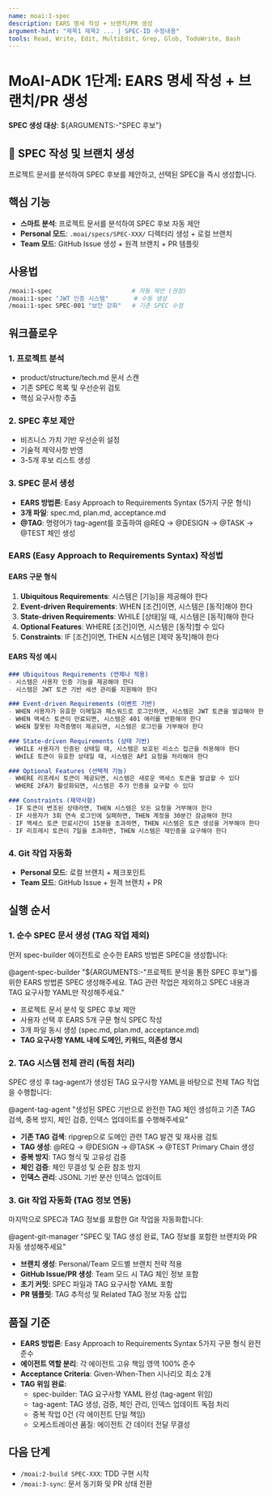 ```yaml
---
name: moai:1-spec
description: EARS 명세 작성 + 브랜치/PR 생성
argument-hint: "제목1 제목2 ... | SPEC-ID 수정내용"
tools: Read, Write, Edit, MultiEdit, Grep, Glob, TodoWrite, Bash
---
```


# MoAI-ADK 1단계: EARS 명세 작성 + 브랜치/PR 생성

**SPEC 생성 대상**: ${ARGUMENTS:-"SPEC 후보"}

## 🚀 SPEC 작성 및 브랜치 생성

프로젝트 문서를 분석하여 SPEC 후보를 제안하고, 선택된 SPEC을 즉시 생성합니다.

## 핵심 기능

- **스마트 분석**: 프로젝트 문서를 분석하여 SPEC 후보 자동 제안
- **Personal 모드**: `.moai/specs/SPEC-XXX/` 디렉터리 생성 + 로컬 브랜치
- **Team 모드**: GitHub Issue 생성 + 원격 브랜치 + PR 템플릿

## 사용법

```bash
/moai:1-spec                      # 자동 제안 (권장)
/moai:1-spec "JWT 인증 시스템"       # 수동 생성
/moai:1-spec SPEC-001 "보안 강화"   # 기존 SPEC 수정
```

## 워크플로우

### 1. 프로젝트 분석
- product/structure/tech.md 문서 스캔
- 기존 SPEC 목록 및 우선순위 검토
- 핵심 요구사항 추출

### 2. SPEC 후보 제안
- 비즈니스 가치 기반 우선순위 설정
- 기술적 제약사항 반영
- 3-5개 후보 리스트 생성

### 3. SPEC 문서 생성
- **EARS 방법론**: Easy Approach to Requirements Syntax (5가지 구문 형식)
- **3개 파일**: spec.md, plan.md, acceptance.md
- **@TAG**: 명령어가 tag-agent를 호출하여 @REQ → @DESIGN → @TASK → @TEST 체인 생성

### EARS (Easy Approach to Requirements Syntax) 작성법

#### EARS 구문 형식
1. **Ubiquitous Requirements**: 시스템은 [기능]을 제공해야 한다
2. **Event-driven Requirements**: WHEN [조건]이면, 시스템은 [동작]해야 한다
3. **State-driven Requirements**: WHILE [상태]일 때, 시스템은 [동작]해야 한다
4. **Optional Features**: WHERE [조건]이면, 시스템은 [동작]할 수 있다
5. **Constraints**: IF [조건]이면, THEN 시스템은 [제약 동작]해야 한다

#### EARS 작성 예시
```markdown
### Ubiquitous Requirements (언제나 적용)
- 시스템은 사용자 인증 기능을 제공해야 한다
- 시스템은 JWT 토큰 기반 세션 관리를 지원해야 한다

### Event-driven Requirements (이벤트 기반)
- WHEN 사용자가 유효한 이메일과 패스워드로 로그인하면, 시스템은 JWT 토큰을 발급해야 한다
- WHEN 액세스 토큰이 만료되면, 시스템은 401 에러를 반환해야 한다
- WHEN 잘못된 자격증명이 제공되면, 시스템은 로그인을 거부해야 한다

### State-driven Requirements (상태 기반)
- WHILE 사용자가 인증된 상태일 때, 시스템은 보호된 리소스 접근을 허용해야 한다
- WHILE 토큰이 유효한 상태일 때, 시스템은 API 요청을 처리해야 한다

### Optional Features (선택적 기능)
- WHERE 리프레시 토큰이 제공되면, 시스템은 새로운 액세스 토큰을 발급할 수 있다
- WHERE 2FA가 활성화되면, 시스템은 추가 인증을 요구할 수 있다

### Constraints (제약사항)
- IF 토큰이 변조된 상태라면, THEN 시스템은 모든 요청을 거부해야 한다
- IF 사용자가 3회 연속 로그인에 실패하면, THEN 계정을 30분간 잠금해야 한다
- IF 액세스 토큰 만료시간이 15분을 초과하면, THEN 시스템은 토큰 생성을 거부해야 한다
- IF 리프레시 토큰이 7일을 초과하면, THEN 시스템은 재인증을 요구해야 한다
```

### 4. Git 작업 자동화
- **Personal 모드**: 로컬 브랜치 + 체크포인트
- **Team 모드**: GitHub Issue + 원격 브랜치 + PR

## 실행 순서

### 1. 순수 SPEC 문서 생성 (TAG 작업 제외)

먼저 spec-builder 에이전트로 순수한 EARS 방법론 SPEC을 생성합니다:

@agent-spec-builder "${ARGUMENTS:-"프로젝트 분석을 통한 SPEC 후보"}를 위한 EARS 방법론 SPEC 생성해주세요. TAG 관련 작업은 제외하고 SPEC 내용과 TAG 요구사항 YAML만 작성해주세요."

- 프로젝트 문서 분석 및 SPEC 후보 제안
- 사용자 선택 후 EARS 5개 구문 형식 SPEC 작성
- 3개 파일 동시 생성 (spec.md, plan.md, acceptance.md)
- **TAG 요구사항 YAML 내에 도메인, 키워드, 의존성 명시**

### 2. TAG 시스템 전체 관리 (독점 처리)

SPEC 생성 후 tag-agent가 생성된 TAG 요구사항 YAML을 바탕으로 전체 TAG 작업을 수행합니다:

@agent-tag-agent "생성된 SPEC 기반으로 완전한 TAG 체인 생성하고 기존 TAG 검색, 중복 방지, 체인 검증, 인덱스 업데이트를 수행해주세요"

- **기존 TAG 검색**: ripgrep으로 도메인 관련 TAG 발견 및 재사용 검토
- **TAG 생성**: @REQ → @DESIGN → @TASK → @TEST Primary Chain 생성
- **중복 방지**: TAG 형식 및 고유성 검증
- **체인 검증**: 체인 무결성 및 순환 참조 방지
- **인덱스 관리**: JSONL 기반 분산 인덱스 업데이트

### 3. Git 작업 자동화 (TAG 정보 연동)

마지막으로 SPEC과 TAG 정보를 포함한 Git 작업을 자동화합니다:

@agent-git-manager "SPEC 및 TAG 생성 완료, TAG 정보를 포함한 브랜치와 PR 자동 생성해주세요"

- **브랜치 생성**: Personal/Team 모드별 브랜치 전략 적용
- **GitHub Issue/PR 생성**: Team 모드 시 TAG 체인 정보 포함
- **초기 커밋**: SPEC 파일과 TAG 요구사항 YAML 포함
- **PR 템플릿**: TAG 추적성 및 Related TAG 정보 자동 삽입

## 품질 기준

- **EARS 방법론**: Easy Approach to Requirements Syntax 5가지 구문 형식 완전 준수
- **에이전트 역할 분리**: 각 에이전트 고유 책임 영역 100% 준수
- **Acceptance Criteria**: Given-When-Then 시나리오 최소 2개
- **TAG 위임 완료**:
  - spec-builder: TAG 요구사항 YAML 완성 (tag-agent 위임)
  - tag-agent: TAG 생성, 검증, 체인 관리, 인덱스 업데이트 독점 처리
  - 중복 작업 0건 (각 에이전트 단일 책임)
  - 오케스트레이션 품질: 에이전트 간 데이터 전달 무결성

## 다음 단계

- `/moai:2-build SPEC-XXX`: TDD 구현 시작
- `/moai:3-sync`: 문서 동기화 및 PR 상태 전환
